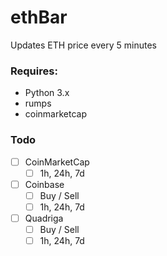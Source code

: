 # ethBar
Updates ETH price every 5 minutes

### Requires:

- Python 3.x
- rumps
- coinmarketcap

### Todo

- [ ] CoinMarketCap
  - [ ] 1h, 24h, 7d
- [ ] Coinbase
  - [ ] Buy / Sell
  - [ ] 1h, 24h, 7d
- [ ] Quadriga
  - [ ] Buy / Sell
  - [ ] 1h, 24h, 7d
